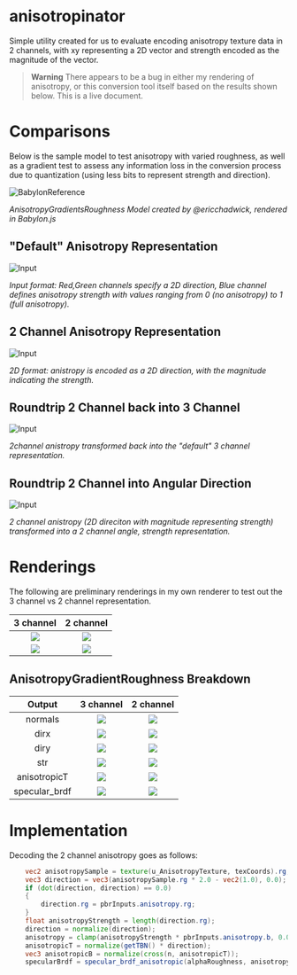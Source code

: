 # anisotropinator

Simple utility created for us to evaluate encoding anisotropy texture data in 2 channels, with xy representing a 2D vector and strength encoded as the magnitude of the vector.

> **Warning**
> There appears to be a bug in either my rendering of anisotropy, or this conversion tool itself based on the results shown below. This is a live document.

# Comparisons

Below is the sample model to test anisotropy with varied roughness, as well as a gradient test to assess any information loss in the conversion process due to quantization (using less bits to represent strength and direction).

![BabylonReference](images/babylon.reference.png)

*AnisotropyGradientsRoughness Model created by @ericchadwick, rendered in Babylon.js*

## "Default" Anisotropy Representation
![Input](images/AnisotropyGradientsRoughness_img0.png)

*Input format: Red,Green channels specify a 2D direction, Blue channel defines anisotropy strength with values ranging from 0 (no anisotropy) to 1 (full anisotropy).*

## 2 Channel Anisotropy Representation
![Input](images/AnisotropyGradientsRoughness_img0.2D.png)

*2D format: anistropy is encoded as a 2D direction, with the magnitude indicating the strength.*

## Roundtrip 2 Channel back into 3 Channel
![Input](images/AnisotropyGradientsRoughness_img0.2D.3channel.png)

*2channel anistropy transformed back into the "default" 3 channel representation.*

## Roundtrip 2 Channel into Angular Direction
![Input](images/AnisotropyGradientsRoughness_img0.2D.angle.png)

*2 channel anistropy (2D direciton with magnitude representing strength) transformed into a 2 channel angle, strength representation.*

# Renderings

The following are preliminary renderings in my own renderer to test out the 3 channel vs 2 channel representation.

|                      3 channel                       |                   2 channel                    |
| :--------------------------------------------------: | :--------------------------------------------: |
|     ![](images/anisotropyBarnLamp.3channel.png)      |     ![](images/anisotropyBarnLamp.2D.png)      |
| ![](images/anisotropyGradientRoughness.3channel.png) | ![](images/anisotropyGradientRoughness.2D.png) |

## AnisotropyGradientRoughness Breakdown

|    Output     |                      3 channel                       |                   2 channel                    |
| :-----------: | :--------------------------------------------------: | :--------------------------------------------: |
|    normals    |     ![](images/agr_normals.3channel.png)      |     ![](images/agr_normals.2D.png)      |
|     dirx      | ![](images/agr_dirx.3channel.png) | ![](images/agr_dirx.2D.png) |
|     diry      | ![](images/agr_diry.3channel.png) | ![](images/agr_diry.2D.png) |
|      str      | ![](images/agr_str.3channel.png) | ![](images/agr_str.2D.png) |
| anisotropicT  | ![](images/agr_anisotropicT.3channel.png) | ![](images/agr_anisotropicT.2D.png) |
| specular_brdf | ![](images/agr_specular_brdf.3channel.png) | ![](images/agr_specular_brdf.2D.png) |

# Implementation

Decoding the 2 channel anisotropy goes as follows:

```GLSL
    vec2 anisotropySample = texture(u_AnisotropyTexture, texCoords).rg;
    vec3 direction = vec3(anisotropySample.rg * 2.0 - vec2(1.0), 0.0);
    if (dot(direction, direction) == 0.0)
    {
        direction.rg = pbrInputs.anisotropy.rg;
    }
    float anisotropyStrength = length(direction.rg);
    direction = normalize(direction);
    anisotropy = clamp(anisotropyStrength * pbrInputs.anisotropy.b, 0.0, 1.0);
    anisotropicT = normalize(getTBN() * direction);
    vec3 anisotropicB = normalize(cross(n, anisotropicT));
    specularBrdf = specular_brdf_anisotropic(alphaRoughness, anisotropy, n, v, l, h, anisotropicT, anisotropicB);
```
